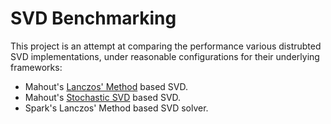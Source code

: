 # SVD Benchmarking
This project is an attempt at comparing the performance various 
distrubted SVD implementations, under reasonable configurations
for their underlying frameworks:

* Mahout's [Lanczos' Method](http://en.wikipedia.org/wiki/Lanczos_algorithm) based SVD.
* Mahout's [Stochastic SVD](http://arxiv.org/abs/0909.4061) based SVD.
* Spark's Lanczos' Method based SVD solver.




